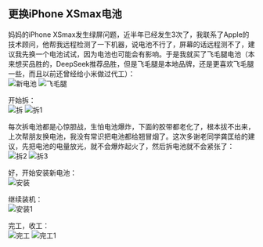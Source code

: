 ## 更换iPhone XSmax电池
妈妈的iPhone XSmax发生绿屏问题，近半年已经发生3次了，我联系了Apple的技术顾问，他帮我远程检测了一下机器，说电池不行了，屏幕的话远程测不了，建议我先换一个电池试试，因为电池也可能会有影响。于是我就买了飞毛腿电池（本来想买品胜的，DeepSeek推荐品胜，但是飞毛腿是本地品牌，还是更喜欢飞毛腿一些，而且以前还曾经给小米做过代工）：\
![新电池](../images/2-维修电子设备/06-更换iPhone%20XSmax电池/新电池.webp)
![飞毛腿](../images/2-维修电子设备/06-更换iPhone%20XSmax电池/飞毛腿.webp)

开始拆：\
![拆](../images/2-维修电子设备/06-更换iPhone%20XSmax电池/拆.webp)
![拆1](../images/2-维修电子设备/06-更换iPhone%20XSmax电池/拆1.webp)

每次拆电池都是心惊胆战，生怕电池爆炸，下面的胶带都老化了，根本拔不出来，上次帮朋友换电池，我没有常识把电池都给翘冒烟了。这次多谢老同学龚匡给的建议，先把电池的电量放光，就不会爆炸起火了，然后拆电池就不会紧张了：\
![拆2](../images/2-维修电子设备/06-更换iPhone%20XSmax电池/拆2.webp)
![拆3](../images/2-维修电子设备/06-更换iPhone%20XSmax电池/拆3.webp)

好，开始安装新电池：\
![安装](../images/2-维修电子设备/06-更换iPhone%20XSmax电池/安装.jpg)

继续装机：\
![安装1](../images/2-维修电子设备/06-更换iPhone%20XSmax电池/安装1.jpg)

完工，收工：\
![完工](../images/2-维修电子设备/06-更换iPhone%20XSmax电池/完工.webp)
![完工1](../images/2-维修电子设备/06-更换iPhone%20XSmax电池/完工1.webp)